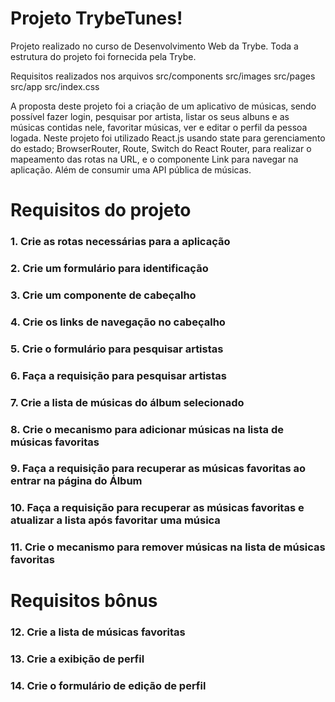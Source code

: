 # Projeto TrybeTunes!

Projeto realizado no curso de Desenvolvimento Web da Trybe. Toda a estrutura do projeto foi fornecida pela Trybe.

Requisitos realizados nos arquivos src/components src/images src/pages src/app src/index.css

A proposta deste projeto foi a criação de um aplicativo de músicas, sendo possível fazer login, pesquisar por artista, listar os seus albuns e as músicas contidas nele, favoritar músicas, ver e editar o perfil da pessoa logada.
Neste projeto foi utilizado React.js usando state para gerenciamento do estado; BrowserRouter, Route, Switch do React Router, para realizar o mapeamento das rotas na URL, e o componente Link para navegar na aplicação. Além de consumir uma API pública de músicas.


# Requisitos do projeto
### 1. Crie as rotas necessárias para a aplicação
### 2. Crie um formulário para identificação
### 3. Crie um componente de cabeçalho
### 4. Crie os links de navegação no cabeçalho
### 5. Crie o formulário para pesquisar artistas
### 6. Faça a requisição para pesquisar artistas
### 7. Crie a lista de músicas do álbum selecionado
### 8. Crie o mecanismo para adicionar músicas na lista de músicas favoritas
### 9. Faça a requisição para recuperar as músicas favoritas ao entrar na página do Álbum
### 10. Faça a requisição para recuperar as músicas favoritas e atualizar a lista após favoritar uma música
### 11. Crie o mecanismo para remover músicas na lista de músicas favoritas

# Requisitos bônus

### 12. Crie a lista de músicas favoritas
### 13. Crie a exibição de perfil
### 14. Crie o formulário de edição de perfil
